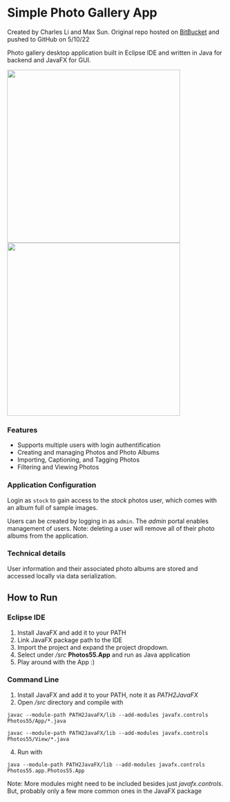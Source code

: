 # Simple Photo Gallery App

Created by Charles Li and Max Sun. Original repo hosted on [BitBucket](https://bitbucket.org/ms2814/photos-55.git) and pushed to GitHub on 5/10/22

Photo gallery desktop application built in Eclipse IDE and written in Java for backend and JavaFX for GUI.


<img src="https://user-images.githubusercontent.com/50348516/167721807-88e7b18a-2143-42da-aada-35900345fc8a.png" width=400> <img src="https://user-images.githubusercontent.com/50348516/167721887-d9a1c7ea-022f-438a-8793-434b24fad62f.png" width=400>


### Features

- Supports multiple users with login authentification
- Creating and managing Photos and Photo Albums
- Importing, Captioning, and Tagging Photos
- Filtering and Viewing Photos

### Application Configuration

Login as `stock` to gain access to the *stock* photos user, which comes with an album full of sample images.

Users can be created by logging in as `admin`. The *admin* portal enables management of users. Note: deleting a user will remove all of their photo albums from the application.

### Technical details

User information and their associated photo albums are stored and accessed locally via data serialization. 

## How to Run

### Eclipse IDE
1. Install JavaFX and add it to your PATH
2. Link JavaFX package path to the IDE
3. Import the project and expand the project dropdown.
4. Select under */src* **Photos55.App** and run as Java application
5. Play around with the App :)

### Command Line
1. Install JavaFX and add it to your PATH, note it as *PATH2JavaFX*
3. Open */src* directory and compile with 

  `javac --module-path PATH2JavaFX/lib --add-modules javafx.controls Photos55/App/*.java`
  
  `javac --module-path PATH2JavaFX/lib --add-modules javafx.controls Photos55/View/*.java`
  
4. Run with

  `java --module-path PATH2JavaFX/lib --add-modules javafx.controls Photos55.app.Photos55.App`
  
  
Note: More modules might need to be included besides just *javafx.controls*. But, probably only a few more common ones in the JavaFX package
